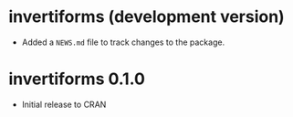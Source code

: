 # invertiforms (development version)

* Added a `NEWS.md` file to track changes to the package.

# invertiforms 0.1.0

* Initial release to CRAN
